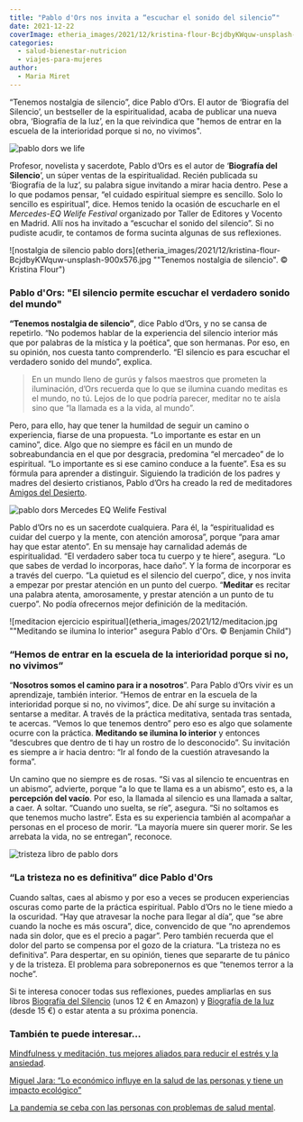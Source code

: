 ```yaml
---
title: "Pablo d'Ors nos invita a “escuchar el sonido del silencio”"
date: 2021-12-22
coverImage: etheria_images/2021/12/kristina-flour-BcjdbyKWquw-unsplash-scaled.jpg
categories: 
  - salud-bienestar-nutricion
  - viajes-para-mujeres
author: 
  - Maria Miret
---
```


“Tenemos nostalgia de silencio”, dice Pablo d’Ors. El autor de ‘Biografía del Silencio’, un bestseller de la espiritualidad, acaba de publicar una nueva obra, ‘Biografía de la luz’, en la que reivindica que "hemos de entrar en la escuela de la interioridad porque si no, no vivimos".

![pablo dors we life](etheria_images/2021/12/pablo-dors-we-life.jpg "Pablo d'Ors en su intervención en el Mercedes-EQ Welife Festival. © María Miret")

Profesor, novelista y sacerdote, Pablo d’Ors es el autor de ‘**Biografía del 
Silencio**’, un súper ventas de la espiritualidad. Recién publicada su ‘Biografía de la 
luz’, su palabra sigue invitando a mirar hacia dentro. Pese a lo que podamos pensar, “el 
cuidado espiritual siempre es sencillo. Solo lo sencillo es espiritual”, dice. Hemos 
tenido la ocasión de escucharle en el _Mercedes-EQ Welife Festival_ organizado por 
Taller de Editores y Vocento en Madrid. Allí nos ha invitado a “escuchar el sonido del 
silencio”. Si no pudiste acudir, te contamos de forma sucinta algunas de sus 
reflexiones. 

![nostalgia de silencio pablo dors](etheria_images/2021/12/kristina-flour-BcjdbyKWquw-unsplash-900x576.jpg ""Tenemos nostalgia de silencio". © Kristina Flour")

### Pablo d'Ors: "El silencio permite escuchar el verdadero sonido del mundo"

**“Tenemos nostalgia de silencio”**, dice Pablo d’Ors, y no se cansa de repetirlo. “No 
podemos hablar de la experiencia del silencio interior más que por palabras de la 
mística y la poética”, que son hermanas. Por eso, en su opinión, nos cuesta tanto 
comprenderlo. “El silencio es para escuchar el verdadero sonido del mundo”, explica. 

> En un mundo lleno de gurús y falsos maestros que prometen la iluminación, d’Ors recuerda 
> que lo que se ilumina cuando meditas es el mundo, no tú. Lejos de lo que podría parecer, 
> meditar no te aísla sino que “la llamada es a la vida, al mundo”. 

Pero, para ello, hay que tener la humildad de seguir un camino o experiencia, fiarse de 
una propuesta. “Lo importante es estar en un camino”, dice. Algo que no siempre es fácil 
en un mundo de sobreabundancia en el que por desgracia, predomina “el mercadeo” de lo 
espiritual. “Lo importante es si ese camino conduce a la fuente”. Esa es su fórmula para 
aprender a distinguir. Siguiendo la tradición de los padres y madres del desierto 
cristianos, Pablo d’Ors ha creado la red de meditadores [Amigos del 
Desierto](https://www.amigosdeldesierto.org/). 

![pablo dors Mercedes EQ Welife Festival](etheria_images/2021/12/pablo-d-ors-espiritualidad.jpg "Pablo d'Ors en la interesante charla del Mercedes-EQ Welife Festival. © María Miret")

Pablo d’Ors no es un sacerdote cualquiera. Para él, la “espiritualidad es cuidar del 
cuerpo y la mente, con atención amorosa”, porque “para amar hay que estar atento”. En su 
mensaje hay carnalidad además de espiritualidad. “El verdadero saber toca tu cuerpo y te 
hiere”, asegura. “Lo que sabes de verdad lo incorporas, hace daño”. Y la forma de 
incorporar es a través del cuerpo. “La quietud es el silencio del cuerpo”, dice, y nos 
invita a empezar por prestar atención en un punto del cuerpo. “**Meditar** es recitar 
una palabra atenta, amorosamente, y prestar atención a un punto de tu cuerpo”. No podía 
ofrecernos mejor definición de la meditación. 

![meditacion ejercicio espiritual](etheria_images/2021/12/meditacion.jpg ""Meditando se ilumina lo interior" asegura Pablo d'Ors. © Benjamin Child")

### “Hemos de entrar en la escuela de la interioridad porque si no, no vivimos”

“**Nosotros somos el camino para ir a nosotros**”. Para Pablo d’Ors vivir es un 
aprendizaje, también interior. “Hemos de entrar en la escuela de la interioridad porque 
si no, no vivimos”, dice. De ahí surge su invitación a sentarse a meditar. A través de 
la práctica meditativa, sentada tras sentada, te acercas. “Vemos lo que tenemos dentro” 
pero eso es algo que solamente ocurre con la práctica. **Meditando se ilumina lo 
interior** y entonces “descubres que dentro de ti hay un rostro de lo desconocido”. Su 
invitación es siempre a ir hacia dentro: “Ir al fondo de la cuestión atravesando la 
forma”. 

Un camino que no siempre es de rosas. “Si vas al silencio te encuentras en un abismo”, 
advierte, porque “a lo que te llama es a un abismo”, esto es, a la **percepción del 
vacío**. Por eso, la llamada al silencio es una llamada a saltar, a caer. A soltar. 
“Cuando uno suelta, se ríe”, asegura. “Si no soltamos es que tenemos mucho lastre”. Esta 
es su experiencia también al acompañar a personas en el proceso de morir. “La mayoría 
muere sin querer morir. Se les arrebata la vida, no se entregan”, reconoce. 

![tristeza libro de pablo dors](etheria_images/2021/12/salud-mental-etheria-magazine.jpg "La tristeza no es definitiva, comenta el autor de 'Biografía de la luz'. © Tamara Bellis")

### “La tristeza no es definitiva” dice Pablo d'Ors

Cuando saltas, caes al abismo y por eso a veces se producen experiencias oscuras como 
parte de la práctica espiritual. Pablo d’Ors no le tiene miedo a la oscuridad. “Hay que 
atravesar la noche para llegar al día”, que “se abre cuando la noche es más oscura”, 
dice, convencido de que “no aprendemos nada sin dolor, que es el precio a pagar”. Pero 
también recuerda que el dolor del parto se compensa por el gozo de la criatura. “La 
tristeza no es definitiva”. Para despertar, en su opinión, tienes que separarte de tu 
pánico y de la tristeza. El problema para sobreponernos es que “tenemos terror a la 
noche”. 

Si te interesa conocer todas sus reflexiones, puedes ampliarlas en sus libros [Biografía 
del Silencio](https://amzn.to/3paQ0qq) (unos 12 € en Amazon) y [Biografía de la 
luz](https://amzn.to/3q57gws) (desde 15 €) o estar atenta a su próxima ponencia. 

### También te puede interesar...

[Mindfulness y meditación, tus mejores aliados para reducir el estrés y la 
ansiedad](https://etheriamagazine.com/2020/11/18/mindfulness-y-meditacion-para-reducir-estres-ansiedad-y-depresion/). 

[Miguel Jara: “Lo económico influye en la salud de las personas y tiene un impacto 
ecológico”](https://etheriamagazine.com/2021/11/17/entrevista-miguel-jara-la-otra-salud/) 

[La pandemia se ceba con las personas con problemas de salud 
mental](https://etheriamagazine.com/2021/10/08/como-afecta-la-pandemia-a-la-salud-mental/).
